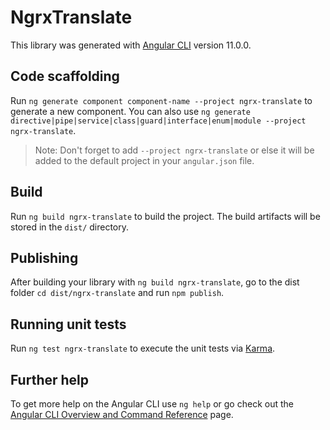 # NgrxTranslate

This library was generated with [Angular CLI](https://github.com/angular/angular-cli) version 11.0.0.

## Code scaffolding

Run `ng generate component component-name --project ngrx-translate` to generate a new component. You can also use `ng generate directive|pipe|service|class|guard|interface|enum|module --project ngrx-translate`.
> Note: Don't forget to add `--project ngrx-translate` or else it will be added to the default project in your `angular.json` file. 

## Build

Run `ng build ngrx-translate` to build the project. The build artifacts will be stored in the `dist/` directory.

## Publishing

After building your library with `ng build ngrx-translate`, go to the dist folder `cd dist/ngrx-translate` and run `npm publish`.

## Running unit tests

Run `ng test ngrx-translate` to execute the unit tests via [Karma](https://karma-runner.github.io).

## Further help

To get more help on the Angular CLI use `ng help` or go check out the [Angular CLI Overview and Command Reference](https://angular.io/cli) page.
